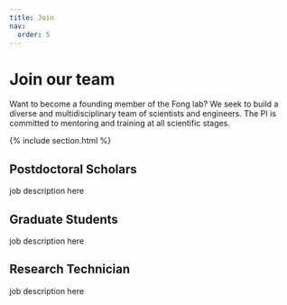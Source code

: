 ```yaml
---
title: Join
nav:
  order: 5
---
```


# <i class="fas fa-hands-helping"></i>Join our team

Want to become a founding member of the Fong lab?  We seek to build a diverse and multidisciplinary team of scientists and engineers.  The PI is committed to mentoring and training at all scientific stages.

{% include section.html %}


## Postdoctoral Scholars

job description here


## Graduate Students

job description here


## Research Technician

job description here

